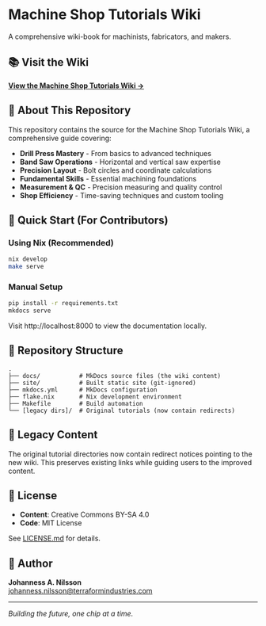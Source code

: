 # Machine Shop Tutorials Wiki

A comprehensive wiki-book for machinists, fabricators, and makers.

## 📚 Visit the Wiki

**[View the Machine Shop Tutorials Wiki →](https://jonilsson.github.io/machine-shop-tutorials/)**

## 🔧 About This Repository

This repository contains the source for the Machine Shop Tutorials Wiki,
a comprehensive guide covering:

- **Drill Press Mastery** - From basics to advanced techniques
- **Band Saw Operations** - Horizontal and vertical saw expertise
- **Precision Layout** - Bolt circles and coordinate calculations
- **Fundamental Skills** - Essential machining foundations
- **Measurement & QC** - Precision measuring and quality control
- **Shop Efficiency** - Time-saving techniques and custom tooling

## 🚀 Quick Start (For Contributors)

### Using Nix (Recommended)
```bash
nix develop
make serve
```

### Manual Setup
```bash
pip install -r requirements.txt
mkdocs serve
```

Visit http://localhost:8000 to view the documentation locally.

## 📁 Repository Structure

```
.
├── docs/           # MkDocs source files (the wiki content)
├── site/           # Built static site (git-ignored)
├── mkdocs.yml      # MkDocs configuration
├── flake.nix       # Nix development environment
├── Makefile        # Build automation
└── [legacy dirs]/  # Original tutorials (now contain redirects)
```

## 🔄 Legacy Content

The original tutorial directories now contain redirect notices pointing
to the new wiki. This preserves existing links while guiding users to
the improved content.

## 📄 License

- **Content**: Creative Commons BY-SA 4.0
- **Code**: MIT License

See [LICENSE.md](LICENSE.md) for details.

## 👤 Author

**Johanness A. Nilsson**  
[johanness.nilsson@terraformindustries.com](mailto:johanness.nilsson@terraformindustries.com)

---

*Building the future, one chip at a time.*